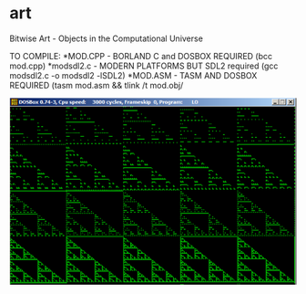 # art
Bitwise Art - Objects in the Computational Universe

TO COMPILE:
*MOD.CPP - BORLAND C and DOSBOX REQUIRED (bcc mod.cpp)
*modsdl2.c - MODERN PLATFORMS BUT SDL2 required (gcc modsdl2.c -o modsdl2 -lSDL2)
*MOD.ASM - TASM AND DOSBOX REQUIRED (tasm mod.asm && tlink /t mod.obj/

![Alt text](sierpinski.png?raw=true "Demo")
